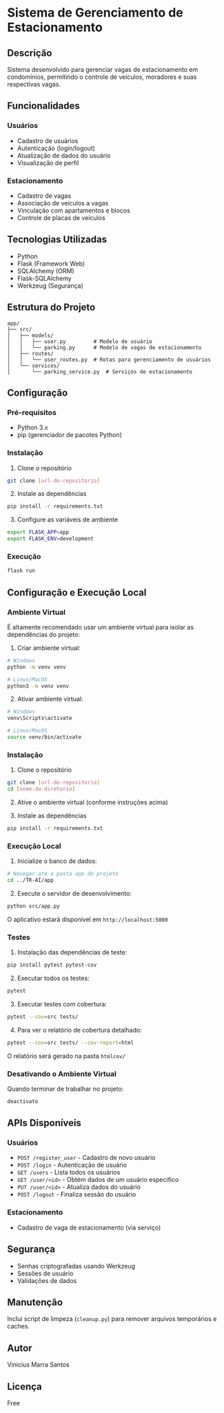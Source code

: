 # Sistema de Gerenciamento de Estacionamento

## Descrição
Sistema desenvolvido para gerenciar vagas de estacionamento em condomínios, permitindo o controle de veículos, moradores e suas respectivas vagas.

## Funcionalidades

### Usuários
- Cadastro de usuários
- Autenticação (login/logout)
- Atualização de dados do usuário
- Visualização de perfil

### Estacionamento
- Cadastro de vagas
- Associação de veículos a vagas
- Vinculação com apartamentos e blocos
- Controle de placas de veículos

## Tecnologias Utilizadas
- Python
- Flask (Framework Web)
- SQLAlchemy (ORM)
- Flask-SQLAlchemy
- Werkzeug (Segurança)

## Estrutura do Projeto
```
app/
├── src/
│   ├── models/
│   │   ├── user.py         # Modelo de usuário
│   │   └── parking.py      # Modelo de vagas de estacionamento
│   ├── routes/
│   │   └── user_routes.py  # Rotas para gerenciamento de usuários
│   └── services/
│       └── parking_service.py  # Serviços de estacionamento
```

## Configuração

### Pré-requisitos
- Python 3.x
- pip (gerenciador de pacotes Python)

### Instalação
1. Clone o repositório
```bash
git clone [url-do-repositorio]
```

2. Instale as dependências
```bash
pip install -r requirements.txt
```

3. Configure as variáveis de ambiente
```bash
export FLASK_APP=app
export FLASK_ENV=development
```

### Execução
```bash
flask run
```


## Configuração e Execução Local

### Ambiente Virtual
É altamente recomendado usar um ambiente virtual para isolar as dependências do projeto:

1. Criar ambiente virtual:
```bash
# Windows
python -m venv venv

# Linux/MacOS
python3 -m venv venv
```

2. Ativar ambiente virtual:
```bash
# Windows
venv\Scripts\activate

# Linux/MacOS
source venv/bin/activate
```

### Instalação
1. Clone o repositório
```bash
git clone [url-do-repositorio]
cd [nome-do-diretorio]
```

2. Ative o ambiente virtual (conforme instruções acima)

3. Instale as dependências
```bash
pip install -r requirements.txt
```

### Execução Local
1. Inicialize o banco de dados:
```bash
# Navegar ate a pasta app do projeto
cd ../TR-AI/app
```

2. Execute o servidor de desenvolvimento:
```bash
python src/app.py
```

O aplicativo estará disponível em `http://localhost:5000`

### Testes

1. Instalação das dependências de teste:
```bash
pip install pytest pytest-cov
```

2. Executar todos os testes:
```bash
pytest
```

3. Executar testes com cobertura:
```bash
pytest --cov=src tests/
```

4. Para ver o relatório de cobertura detalhado:
```bash
pytest --cov=src tests/ --cov-report=html
```
O relatório será gerado na pasta `htmlcov/`

### Desativando o Ambiente Virtual
Quando terminar de trabalhar no projeto:
```bash
deactivate
```

## APIs Disponíveis

### Usuários
- `POST /register_user` - Cadastro de novo usuário
- `POST /login` - Autenticação de usuário
- `GET /users` - Lista todos os usuários
- `GET /user/<id>` - Obtém dados de um usuário específico
- `PUT /user/<id>` - Atualiza dados do usuário
- `POST /logout` - Finaliza sessão do usuário

### Estacionamento
- Cadastro de vaga de estacionamento (via serviço)

## Segurança
- Senhas criptografadas usando Werkzeug
- Sessões de usuário
- Validações de dados

## Manutenção
Inclui script de limpeza (`cleanup.py`) para remover arquivos temporários e caches.

## Autor
Vinicius Marra Santos

## Licença
Free